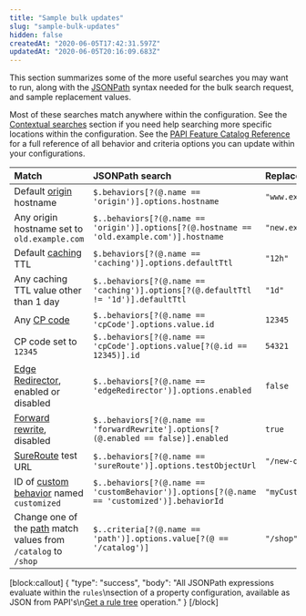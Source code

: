 ```yaml
---
title: "Sample bulk updates"
slug: "sample-bulk-updates"
hidden: false
createdAt: "2020-06-05T17:42:31.597Z"
updatedAt: "2020-06-05T20:16:09.683Z"
---
```

This section summarizes some of the more useful searches you may want
to run, along with the
[JSONPath](http://goessner.net/articles/JsonPath/) syntax needed for
the bulk search request, and sample replacement values.

Most of these searches match anywhere within the configuration.  See
the [Contextual searches](#contextualsearches) section if you
need help searching more specific locations within the configuration.
See the
[PAPI Feature Catalog Reference]({{base.url}}/{{page.language}}/api/core_features/property_manager/vlatest.html)
for a full reference of all behavior and criteria options you can
update within your configurations.

| Match | JSONPath search | Replacement |
| :--- | :--- | :--- |
| Default [origin]({{base.url}}/{{page.language}}/api/core_features/property_manager/vlatest.html#origin) hostname | `$.behaviors[?(@.name == 'origin')].options.hostname` | `"www.example.com"` |
| Any origin hostname set to `old.example.com` | `$..behaviors[?(@.name == 'origin')].options[?(@.hostname == 'old.example.com')].hostname` | `"new.example.com"` |
| Default [caching]({{base.url}}/{{page.language}}/api/core_features/property_manager/vlatest.html#caching) TTL | `$.behaviors[?(@.name == 'caching')].options.defaultTtl` | `"12h"` |
| Any caching TTL value other than 1 day | `$..behaviors[?(@.name == 'caching')].options[?(@.defaultTtl != '1d')].defaultTtl` | `"1d"` |
| Any [CP code]({{base.url}}/{{page.language}}/api/core_features/property_manager/vlatest.html#cpcode) | `$..behaviors[?(@.name == 'cpCode'].options.value.id` | `12345` |
| CP code set to `12345` | `$..behaviors[?(@.name == 'cpCode'].options.value[?(@.id == 12345)].id` | `54321` |
| [Edge Redirector]({{base.url}}/{{page.language}}/api/core_features/property_manager/vlatest.html#edgeredirector), enabled or disabled | `$..behaviors[?(@.name == 'edgeRedirector')].options.enabled` | `false` |
| [Forward rewrite]({{base.url}}/{{page.language}}/api/core_features/property_manager/vlatest.html#forwardrewrite), disabled | `$..behaviors[?(@.name == 'forwardRewrite'].options[?(@.enabled == false)].enabled` | `true` |
| [SureRoute]({{base.url}}/{{page.language}}/api/core_features/property_manager/vlatest.html#sureroute) test URL | `$..behaviors[?(@.name == 'sureRoute')].options.testObjectUrl` | `"/new-object"` |
| ID of [custom behavior]({{base.url}}/{{page.language}}/api/core_features/property_manager/vlatest.html#custombehavior) named `customized` | `$..behaviors[?(@.name == 'customBehavior')].options[?(@.name == 'customized')].behaviorId` | `"myCustomRedirect"` |
| Change one of the [path]({{base.url}}/{{page.language}}/api/core_features/property_manager/vlatest.html#path) match values from `/catalog` to `/shop` | `$..criteria[?(@.name == 'path')].options.value[?(@ == '/catalog')]` | `"/shop"` |


[block:callout]
{
  "type": "success",
  "body": "All JSONPath expressions evaluate within the `rules`\nsection of a property configuration, available as JSON from PAPI's\n[Get a rule tree](#getpropertyversionrules) operation."
}
[/block]